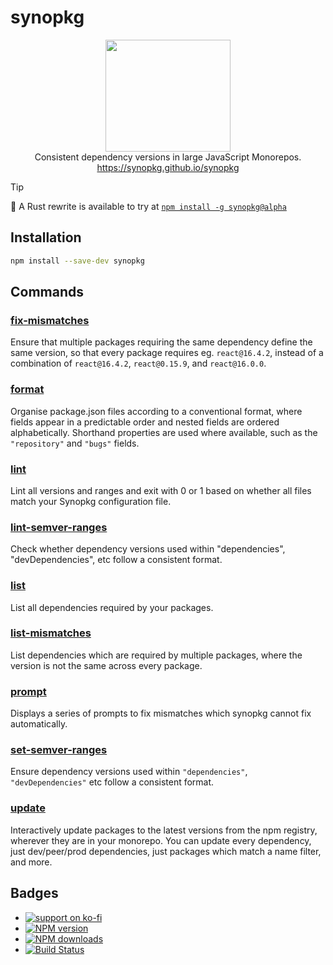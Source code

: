 # synopkg

<p align="center">
  <img src="https://synopkg.github.io/synopkg/logo.svg" width="200" height="179" alt="">
  <br>Consistent dependency versions in large JavaScript Monorepos.
  <br><a href="https://synopkg.github.io/synopkg">https://synopkg.github.io/synopkg</a>
</p>

> [!TIP]
> 🦀 A Rust rewrite is available to try at [`npm install -g synopkg@alpha`](https://github.com/SynoPkg/synopkg/releases?q=14.0.0)

## Installation

```bash
npm install --save-dev synopkg
```

## Commands

### [fix-mismatches](https://synopkg.github.io/synopkg/command/fix-mismatches)

Ensure that multiple packages requiring the same dependency define the same version, so that every package requires eg. `react@16.4.2`, instead of a combination of `react@16.4.2`, `react@0.15.9`, and `react@16.0.0`.

### [format](https://synopkg.github.io/synopkg/command/format)

Organise package.json files according to a conventional format, where fields appear in a predictable order and nested fields are ordered alphabetically. Shorthand properties are used where available, such as the `"repository"` and `"bugs"` fields.

### [lint](https://synopkg.github.io/synopkg/command/lint)

Lint all versions and ranges and exit with 0 or 1 based on whether all files match your Synopkg configuration file.

### [lint-semver-ranges](https://synopkg.github.io/synopkg/command/lint-semver-ranges)

Check whether dependency versions used within "dependencies", "devDependencies", etc follow a consistent format.

### [list](https://synopkg.github.io/synopkg/command/list)

List all dependencies required by your packages.

### [list-mismatches](https://synopkg.github.io/synopkg/command/list-mismatches)

List dependencies which are required by multiple packages, where the version is not the same across every package.

### [prompt](https://synopkg.github.io/synopkg/command/prompt)

Displays a series of prompts to fix mismatches which synopkg cannot fix automatically.

### [set-semver-ranges](https://synopkg.github.io/synopkg/command/set-semver-ranges)

Ensure dependency versions used within `"dependencies"`, `"devDependencies"` etc follow a consistent format.

### [update](https://synopkg.github.io/synopkg/command/update)

Interactively update packages to the latest versions from the npm registry, wherever they are in your monorepo. You can update every dependency, just dev/peer/prod dependencies, just packages which match a name filter, and more.

## Badges

- [![support on ko-fi](https://ko-fi.com/img/githubbutton_sm.svg)](https://ko-fi.com/C0C4PY4P)
- [![NPM version](http://img.shields.io/npm/v/synopkg.svg?style=flat-square)](https://www.npmjs.com/package/synopkg)
- [![NPM downloads](http://img.shields.io/npm/dm/synopkg.svg?style=flat-square)](https://www.npmjs.com/package/synopkg)
- [![Build Status](https://img.shields.io/github/actions/workflow/status/SynoPkg/synopkg/ci.yaml?branch=main)](https://github.com/SynoPkg/synopkg/actions)
